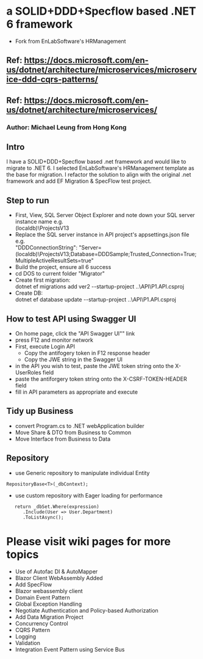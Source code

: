 # a SOLID+DDD+Specflow based .NET 6 framework
* Fork from EnLabSoftware's HRManagement
## Ref: https://docs.microsoft.com/en-us/dotnet/architecture/microservices/microservice-ddd-cqrs-patterns/
## Ref: https://docs.microsoft.com/en-us/dotnet/architecture/microservices/
### Author: Michael Leung from Hong Kong
## Intro
I have a SOLID+DDD+Specflow based .net framework and would like to migrate to .NET 6. I selected EnLabSoftware's HRManagement template as the base for migration. I refactor the solution to align with the original .net framework and add EF Migration & SpecFlow test project.

## Step to run
* First, View, SQL Server Object Explorer and note down your SQL server instance name e.g. <br>(localdb)\\ProjectsV13
* Replace the SQL server instance in API project's appsettings.json file e.g. <br> "DDDConnectionString": "Server=(localdb)\\ProjectsV13;Database=DDDSample;Trusted_Connection=True;MultipleActiveResultSets=true"
* Build the project, ensure all 6 success
* cd DOS to current folder "Migrator"
* Create first migration:<br>dotnet ef migrations add ver2 --startup-project ..\API\P1.API.csproj
* Create DB: <br>dotnet ef database update  --startup-project ..\API\P1.API.csproj

## How to test API using Swagger UI
* On home page, click the "API Swagger UI"" link
* press F12 and monitor network
* First, execute Login API
    * Copy the antifogery token in F12 response header
    * Copy the JWE string in the Swagger UI
* in the API you wish to test, paste the JWE token string onto the X-UserRoles field
* paste the antiforgery token string onto the X-CSRF-TOKEN-HEADER field
* fill in API parameters as appropriate and execute

## Tidy up Business
* convert Program.cs to .NET webApplication builder
* Move Share & DTO from Business to Common
* Move Interface from Business to Data

## Repository
* use Generic repository to manipulate individual Entity
```
RepositoryBase<T>(_dbContext);
```
* use custom repository with Eager loading for performance
```
   return _dbSet.Where(expression)
      .Include(User => User.Department)
      .ToListAsync();
```
# Please visit wiki pages for more topics
*  Use of Autofac DI & AutoMapper
*  Blazor Client WebAssembly Added
*  Add SpecFlow
*  Blazor webassembly client
*  Domain Event Pattern
*  Global Exception Handling
*  Negotiate Authentication and Policy-based Authorization
*  Add Data Migration Project
*  Concurrency Control
*  CQRS Pattern
*  Logging
*  Validation
*  Integration Event Pattern using Service Bus
